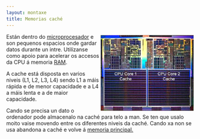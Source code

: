 ```yaml
---
layout: montaxe
title: Memorias caché
---
```



<img style="float: right;" alt="xerarquía de memoria" src="/imaxes/cache.jpg" width="256px">

Están dentro do [microprocesador]({{site.url}}/montaxe/02CPU) e son pequenos espacios onde gardar datos durante un intre. Utilízanse como apoio para acelerar os accesos da CPU á memoria [RAM]({{site.url}}/montaxe/09RAM).

 A cache está disposta en varios niveis (L1, L2, L3, L4) sendo L1 a máis rápida e de menor capacidade e a L4 a máis lenta e a de maior capacidade.

Cando se precisa un dato o ordenador pode almacenalo na caché para telo a man. Se ten que usalo moito vaise movendo entre os diferentes niveis da caché. Cando xa non se usa abandona a caché e volve á [memoria principal.]({{site.url}}/montaxe/09RAM)
